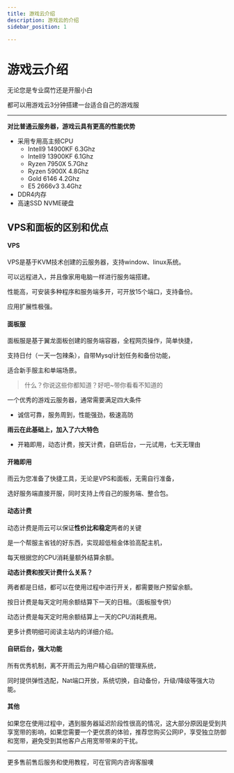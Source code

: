 ```yaml
---
title: 游戏云介绍
description: 游戏云的介绍
sidebar_position: 1

---
```



# 游戏云介绍

无论您是专业腐竹还是开服小白

都可以用游戏云3分钟搭建一台适合自己的游戏服

---

**对比普通云服务器，游戏云具有更高的性能优势**

- 采用专用高主频CPU
  - IntelI9 14900KF 6.3Ghz
  - IntelI9 13900KF 6.1Ghz
  - Ryzen 7950X 5.7Ghz
  - Ryzen 5900X 4.8Ghz
  - Gold 6146 4.2Ghz
  - E5 2666v3 3.4Ghz
- DDR4内存
- 高速SSD NVME硬盘

## VPS和面板的区别和优点

#### VPS

VPS是基于KVM技术创建的云服务器，支持window、linux系统。

可以远程进入，并且像家用电脑一样进行服务端搭建。

性能高，可安装多种程序和服务端多开，可开放15个端口，支持备份。

应用扩展性极强。

#### 面板服

面板服是基于翼龙面板创建的服务端容器，全程网页操作，简单快捷，

支持日付（一天一包辣条），自带Mysql计划任务和备份功能，

适合新手服主和单端场景。



> 什么？你说这些你都知道？好吧~带你看看不知道的



一个优秀的游戏云服务器，通常需要满足四大条件

* 诚信可靠，服务周到，性能强劲，极速高防

**雨云在此基础上，加入了六大特色**

* 开箱即用，动态计费，按天计费，自研后台，一元试用，七天无理由

  

#### 开箱即用

雨云为您准备了快捷工具，无论是VPS和面板，无需自行准备，

选好服务端直接开服，同时支持上传自己的服务端、整合包。

#### 动态计费

动态计费是雨云可以保证**性价比和稳定**两者的关键

是一个帮服主省钱的好东西，实现超低租金体验高配主机，

每天根据您的CPU消耗量额外结算余额。

**动态计费和按天计费什么关系？**

两者都是日结，都可以在使用过程中进行开关，都需要账户预留余额。

按日计费是每天定时用余额结算下一天的日租。（面板服专供）

动态计费是每天定时用余额结算上一天的CPU消耗费用。

更多计费明细可阅读主站内的详细介绍。

#### 自研后台，强大功能

所有优秀机制，离不开雨云为用户精心自研的管理系统，

同时提供弹性选配，Nat端口开放，系统切换，自动备份，升级/降级等强大功能。

#### 其他

如果您在使用过程中，遇到服务器延迟阶段性很高的情况，这大部分原因是受到共享宽带的影响，如果您需要一个更优质的体验，推荐您购买公网IP，享受独立防御和宽带，避免受到其他客户占用宽带带来的干扰。


---

更多售前售后服务和使用教程，可在官网内咨询客服噢